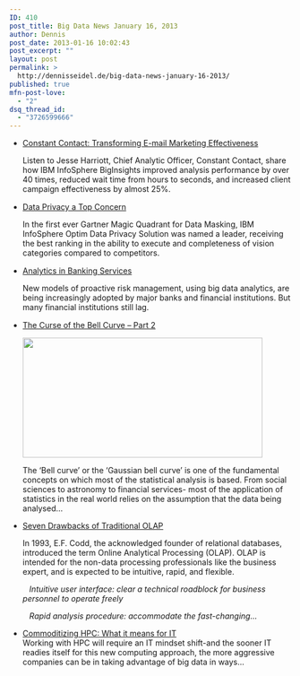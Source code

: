 ```yaml
---
ID: 410
post_title: Big Data News January 16, 2013
author: Dennis
post_date: 2013-01-16 10:02:43
post_excerpt: ""
layout: post
permalink: >
  http://dennisseidel.de/big-data-news-january-16-2013/
published: true
mfn-post-love:
  - "2"
dsq_thread_id:
  - "3726599666"
---
```

<ul class="scrd_digest">
<li><a href="http://feedproxy.google.com/~r/ibm-big-data-hub/~3/pA2H7MSaNFs/constant-contact-transforming-e-mail-marketing-effectiveness" rel="external">Constant Contact: Transforming E-mail Marketing Effectiveness</a>
<div><div><div><div><p>Listen to Jesse Harriott, Chief Analytic Officer, Constant Contact, share how IBM InfoSphere BigInsights improved analysis performance by over 40 times, reduced wait time from hours to seconds, and increased client campaign effectiveness by almost 25%.</p>
</div></div></div><img src="http://feeds.feedburner.com/~r/ibm-big-data-hub/~4/pA2H7MSaNFs" height="1" width="1" /></div>
</li>
<li><a href="http://feedproxy.google.com/~r/ibm-big-data-hub/~3/cZBp7fV6zws/data-privacy-top-concern" rel="external">Data Privacy a Top Concern</a>
<div><div><div><div><p>In the first ever Gartner Magic Quadrant for Data Masking, IBM InfoSphere Optim Data Privacy Solution was named a leader, receiving the best ranking in the ability to execute and completeness of vision categories compared to competitors.</p>
</div></div></div><img src="http://feeds.feedburner.com/~r/ibm-big-data-hub/~4/cZBp7fV6zws" height="1" width="1" /></div>
</li>
<li><a href="http://feedproxy.google.com/~r/ibm-big-data-hub/~3/6nhauQmhlgg/analytics-banking-services" rel="external">Analytics in Banking Services</a>
<div><div><div><div><p>New models of proactive risk management, using big data analytics, are being increasingly adopted by major banks and financial institutions. But many financial institutions still lag.</p>
</div></div></div><img src="http://feeds.feedburner.com/~r/ibm-big-data-hub/~4/6nhauQmhlgg" height="1" width="1" /></div>
</li>
<li><a href="http://www.datasciencecentral.com/xn/detail/6448529%3ABlogPost%3A43373" rel="external">The Curse of the Bell Curve – Part 2</a>
<div><p><a href="http://api.ning.com:80/files/-HoSkJjSJOxbE6flsUCQJX60QgfY5D*F0VxjMPM5vbERN*gjHpmK2WoGHqcOu*GtD1XMbVmfmIUubvWPZUR7JVn232iKVZoq/1.png" target="_self"><img height="214" src="http://api.ning.com:80/files/-HoSkJjSJOxbE6flsUCQJX60QgfY5D*F0VxjMPM5vbERN*gjHpmK2WoGHqcOu*GtD1XMbVmfmIUubvWPZUR7JVn232iKVZoq/1.png?width=750" width="428"></img></a></p>
<p></p>
<p></p>
<p>The ‘Bell curve’ or the ‘Gaussian bell curve’ is one of the fundamental concepts on which most of the statistical analysis is based. From social sciences to astronomy to financial services- most of the application of statistics in the real world relies on the assumption that the data being analysed…</p></div>
</li>
<li><a href="http://www.datasciencecentral.com/xn/detail/6448529%3ABlogPost%3A43289" rel="external">Seven Drawbacks of Traditional OLAP</a>
<div><p align="left">In 1993, E.F. Codd, the acknowledged founder of relational databases, introduced the term Online Analytical Processing (OLAP). OLAP is intended for the non-data processing professionals like the business expert, and is expected to be intuitive, rapid, and flexible.</p>
<p align="left"><em>   Intuitive user interface: clear a technical roadblock for business personnel to operate freely</em></p>
<p align="left"><em>   Rapid analysis procedure: accommodate the fast-changing…</em></p></div>
</li>
<li><a href="http://www.techrepublic.com/blog/big-data-analytics/commoditizing-hpc-what-it-means-for-it/334" rel="external">Commoditizing HPC: What it means for IT</a>
<div>Working with HPC will require an IT mindset shift-and the sooner IT readies itself for this new computing approach, the more aggressive companies can be in taking advantage of big data in ways...</div>
</li>
</ul>